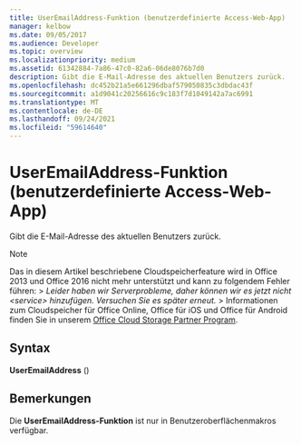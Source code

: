```yaml
---
title: UserEmailAddress-Funktion (benutzerdefinierte Access-Web-App)
manager: kelbow
ms.date: 09/05/2017
ms.audience: Developer
ms.topic: overview
ms.localizationpriority: medium
ms.assetid: 61342884-7a86-47c0-82a6-06de8076b7d0
description: Gibt die E-Mail-Adresse des aktuellen Benutzers zurück.
ms.openlocfilehash: dc452b21a5e661296dbaf579050835c3dbdac43f
ms.sourcegitcommit: a1d9041c20256616c9c183f7d1049142a7ac6991
ms.translationtype: MT
ms.contentlocale: de-DE
ms.lasthandoff: 09/24/2021
ms.locfileid: "59614640"
---
```

# <a name="useremailaddress-function-access-custom-web-app"></a>UserEmailAddress-Funktion (benutzerdefinierte Access-Web-App)

Gibt die E-Mail-Adresse des aktuellen Benutzers zurück.
  
> [!NOTE]
> Das in diesem Artikel beschriebene Cloudspeicherfeature wird in Office 2013 und Office 2016 nicht mehr unterstützt und kann zu folgendem Fehler führen: > *Leider haben wir Serverprobleme, daher können wir es jetzt nicht \<service\> hinzufügen. Versuchen Sie es später erneut.* > Informationen zum Cloudspeicher für Office Online, Office für iOS und Office für Android finden Sie in unserem [Office Cloud Storage Partner Program](https://dev.office.com/programs/officecloudstorage). 
  
## <a name="syntax"></a>Syntax

 **UserEmailAddress** () 
  
## <a name="remarks"></a>Bemerkungen

Die **UserEmailAddress-Funktion** ist nur in Benutzeroberflächenmakros verfügbar. 
  

